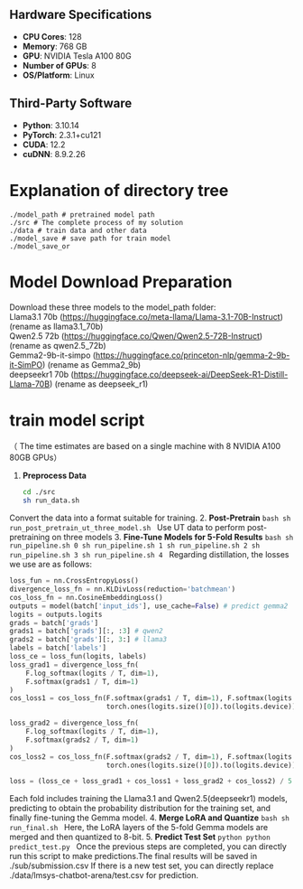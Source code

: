 ## Hardware Specifications
- **CPU Cores**: 128
- **Memory**: 768 GB
- **GPU**: NVIDIA Tesla A100 80G
- **Number of GPUs**: 8
- **OS/Platform**: Linux
## Third-Party Software
- **Python**: 3.10.14
- **PyTorch**: 2.3.1+cu121
- **CUDA**: 12.2
- **cuDNN**: 8.9.2.26



# Explanation of directory tree
```
./model_path # pretrained model path
./src # The complete process of my solution
./data # train data and other data
./model_save # save path for train model
./model_save_or
```

# Model Download Preparation
Download these three models to the model_path folder:<br>
Llama3.1 70b (https://huggingface.co/meta-llama/Llama-3.1-70B-Instruct) (rename as llama3.1_70b)<br>
Qwen2.5 72b (https://huggingface.co/Qwen/Qwen2.5-72B-Instruct) (rename as qwen2.5_72b)<br>
Gemma2-9b-it-simpo (https://huggingface.co/princeton-nlp/gemma-2-9b-it-SimPO) (rename as Gemma2_9b)<br>
deepseekr1 70b     (https://huggingface.co/deepseek-ai/DeepSeek-R1-Distill-Llama-70B) (rename as deepseek_r1)


# train model script
（
The time estimates are based on a single machine with 8 NVIDIA A100 80GB GPUs）
1. **Preprocess Data** 
    ```bash
    cd ./src
    sh run_data.sh
    ```
Convert the data into a format suitable for training.
2. **Post-Pretrain**
    ```bash
    sh run_post_pretrain_ut_three_model.sh
    ```
Use UT data to perform post-pretraining on three models
3. **Fine-Tune Models for 5-Fold Results**
    ```bash
    sh run_pipeline.sh 0
    sh run_pipeline.sh 1
    sh run_pipeline.sh 2
    sh run_pipeline.sh 3
    sh run_pipeline.sh 4
    ```
Regarding distillation, the losses we use are as follows:
```python
loss_fun = nn.CrossEntropyLoss()
divergence_loss_fn = nn.KLDivLoss(reduction='batchmean')
cos_loss_fn = nn.CosineEmbeddingLoss()
outputs = model(batch['input_ids'], use_cache=False) # predict gemma2
logits = outputs.logits
grads = batch['grads']
grads1 = batch['grads'][:, :3] # qwen2 
grads2 = batch['grads'][:, 3:] # llama3
labels = batch['labels']
loss_ce = loss_fun(logits, labels)
loss_grad1 = divergence_loss_fn(
    F.log_softmax(logits / T, dim=1),
    F.softmax(grads1 / T, dim=1)
)
cos_loss1 = cos_loss_fn(F.softmax(grads1 / T, dim=1), F.softmax(logits / T, dim=1),
                        torch.ones(logits.size()[0]).to(logits.device))

loss_grad2 = divergence_loss_fn(
    F.log_softmax(logits / T, dim=1),
    F.softmax(grads2 / T, dim=1)
)
cos_loss2 = cos_loss_fn(F.softmax(grads2 / T, dim=1), F.softmax(logits / T, dim=1),
                        torch.ones(logits.size()[0]).to(logits.device))

loss = (loss_ce + loss_grad1 + cos_loss1 + loss_grad2 + cos_loss2) / 5.
```

Each fold includes training the Llama3.1 and Qwen2.5(deepseekr1) models, predicting to obtain the probability distribution for the training set, and finally fine-tuning the Gemma model.
4. **Merge LoRA and Quantize**
    ```bash
    sh run_final.sh
    ```
Here, the LoRA layers of the 5-fold Gemma models are merged and then quantized to 8-bit.
5. **Predict Test Set**
    ```python
    python predict_test.py
    ```
Once the previous steps are completed, you can directly run this script to make predictions.The final results will be saved in ./sub/submission.csv
If there is a new test set, you can directly replace ./data/lmsys-chatbot-arena/test.csv for prediction.<br>
